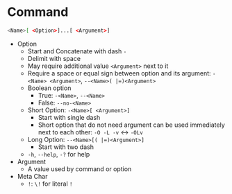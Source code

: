 # Command

```bash
<Name>[ <Option>]...[ <Argument>]
```

- Option
    - Start and Concatenate with dash `-`
    - Delimit with space
    - May require additional value `<Argument>` next to it
    - Require a space or equal sign between option and its argument: `-<Name> <Argument>`, `--<Name>( |=)<Argument>`
    - Boolean option
        - True: `-<Name>`, `--<Name>`
        - False: `--no-<Name>`
    - Short Option: `-<Name>[ <Argument>]`
        - Start with single dash
        - Short option that do not need argument can be used immediately next to each other: `-O -L -v` <-> `-OLv`
    - Long Option: `--<Name>[( |=)<Argument>]`
        - Start with two dash
    - `-h`, `--help`, `-?` for help
- Argument
    - A value used by command or option
- Meta Char
    - `!`: `\!` for literal `!`
